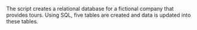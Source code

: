 The script creates a relational database for a fictional company that provides tours. Using SQL, five tables are created and data is updated into these tables. 

